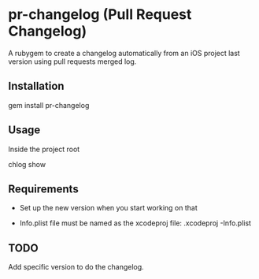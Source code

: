 pr-changelog (Pull Request Changelog)
=========

A rubygem to create a changelog automatically from an iOS project last version using pull requests merged log. 

## Installation

  gem install pr-changelog
  
## Usage

Inside the project root
  
  chlog show
  
## Requirements

  * Set up the new version when you start working on that
  
  * Info.plist file must be named as the xcodeproj file:
    <nameOfTheProject>.xcodeproj
    <nameOfTheProject>-Info.plist

  
## TODO 

  Add specific version to do the changelog.
